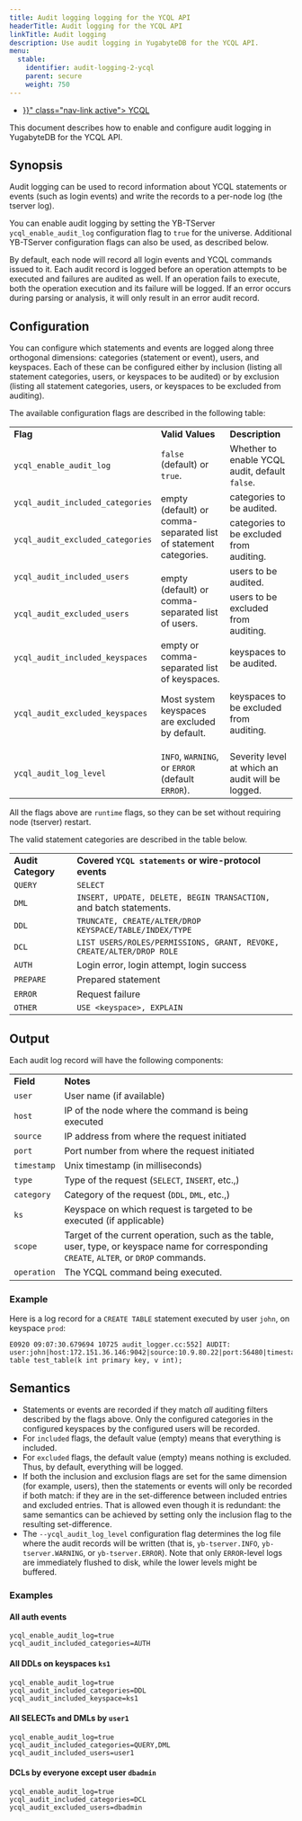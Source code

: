 ```yaml
---
title: Audit logging logging for the YCQL API
headerTitle: Audit logging for the YCQL API
linkTitle: Audit logging
description: Use audit logging in YugabyteDB for the YCQL API.
menu:
  stable:
    identifier: audit-logging-2-ycql
    parent: secure
    weight: 750
---
```


<ul class="nav nav-tabs-alt nav-tabs-yb">

  <li >
    <a href="{{< relref "./ycql.md" >}}" class="nav-link active">
      <i class="icon-cassandra" aria-hidden="true"></i>
      YCQL
    </a>
  </li>

</ul>

This document describes how to enable and configure audit logging in YugabyteDB for the YCQL API.

## Synopsis

Audit logging can be used to record information about YCQL statements or events (such as login events) and write the records to a per-node log (the tserver log).

You can enable audit logging by setting the YB-TServer `ycql_enable_audit_log` configuration flag to `true` for the universe. Additional YB-TServer configuration flags can also be used, as described below.

By default, each node will record all login events and YCQL commands issued to it. Each audit record is logged before an operation attempts to be executed and failures are audited as well. If an operation fails to execute, both the operation execution and its failure will be logged. If an error occurs during parsing or analysis, it will only result in an error audit record.

## Configuration

You can configure which statements and events are logged along three orthogonal dimensions: categories (statement or event), users, and keyspaces. Each of these can be configured either by inclusion (listing all statement categories, users, or keyspaces to be audited) or by exclusion (listing all statement categories, users, or keyspaces to be excluded from auditing).

The available configuration flags are described in the following table:

<table>
  <tr>
   <td><strong>Flag</strong>
   </td>
   <td><strong>Valid Values</strong>
   </td>
   <td><strong>Description</strong>
   </td>
  </tr>
  <tr>
   <td><code>ycql_enable_audit_log</code>
   </td>
   <td><code>false</code> (default) or <code>true</code>.
   </td>
   <td>Whether to enable YCQL audit, default <code>false</code>.
   </td>
  </tr>
  <tr>
   <td><code>ycql_audit_included_categories</code>
   </td>
   <td rowspan="2" >empty (default) or comma-separated list of statement categories.
   </td>
   <td>categories to be audited.
   </td>
  </tr>
  <tr>
   <td><code>ycql_audit_excluded_categories</code>
   </td>
   <td>categories to be excluded from auditing.
   </td>
  </tr>
  <tr>
   <td><code>ycql_audit_included_users</code>
   </td>
   <td rowspan="2" >empty (default) or comma-separated list of users.
   </td>
   <td>users to be audited.
   </td>
  </tr>
  <tr>
   <td><code>ycql_audit_excluded_users</code>
   </td>
   <td>users to be excluded from auditing.
   </td>
  </tr>
  <tr>
   <td><code>ycql_audit_included_keyspaces</code>
   </td>
   <td rowspan="2" >empty or comma-separated list of keyspaces.
<p>
Most system keyspaces are excluded by default.
   </td>
   <td>keyspaces to be audited.
   </td>
  </tr>
  <tr>
   <td><code>ycql_audit_excluded_keyspaces</code>
   </td>
   <td>keyspaces to be excluded from auditing.
   </td>
  </tr>
  <tr>
   <td><code>ycql_audit_log_level</code>
   </td>
   <td><code>INFO</code>, <code>WARNING</code>, or <code>ERROR</code> (default <code>ERROR</code>).
   </td>
   <td>Severity level at which an audit will be logged.
   </td>
  </tr>
</table>

All the flags above are `runtime` flags, so they can be set without requiring node (tserver) restart.

The valid statement categories are described in the table below.

<table>
  <tr>
   <td><strong>Audit Category</strong>
   </td>
   <td><strong>Covered <code>YCQL statements</code> or wire-protocol events</strong>
   </td>
  </tr>
  <tr>
   <td><code>QUERY</code>
   </td>
   <td><code>SELECT</code>
   </td>
  </tr>
  <tr>
   <td><code>DML</code>
   </td>
   <td><code>INSERT, UPDATE, DELETE, BEGIN TRANSACTION, </code>and batch statements.
   </td>
  </tr>
  <tr>
   <td><code>DDL</code>
   </td>
   <td><code>TRUNCATE, CREATE/ALTER/DROP KEYSPACE/TABLE/INDEX/TYPE </code>
   </td>
  </tr>
  <tr>
   <td><code>DCL</code>
   </td>
   <td><code>LIST USERS/ROLES/PERMISSIONS, GRANT, REVOKE, CREATE/ALTER/DROP ROLE</code>
   </td>
  </tr>
  <tr>
   <td><code>AUTH</code>
   </td>
   <td>Login error, login attempt, login success
   </td>
  </tr>
  <tr>
   <td><code>PREPARE</code>
   </td>
   <td>Prepared statement
   </td>
  </tr>
  <tr>
   <td><code>ERROR</code>
   </td>
   <td>Request failure
   </td>
  </tr>
  <tr>
   <td><code>OTHER</code>
   </td>
   <td><code>USE &lt;keyspace>, EXPLAIN</code>
   </td>
  </tr>
</table>

## Output

Each audit log record will have the following components:

<table>
  <tr>
   <td><strong>Field</strong>
   </td>
   <td><strong>Notes</strong>
   </td>
  </tr>
  <tr>
   <td><code>user</code>
   </td>
   <td>User name (if available)
   </td>
  </tr>
  <tr>
   <td><code>host</code>
   </td>
   <td>IP of the node where the command is being executed
   </td>
  </tr>
  <tr>
   <td><code>source</code>
   </td>
   <td>IP address from where the request initiated
   </td>
  </tr>
  <tr>
   <td><code>port</code>
   </td>
   <td>Port number from where the request initiated
   </td>
  </tr>
  <tr>
   <td><code>timestamp</code>
   </td>
   <td>Unix timestamp (in milliseconds)
   </td>
  </tr>
  <tr>
   <td><code>type</code>
   </td>
   <td>Type of the request (<code>SELECT</code>, <code>INSERT</code>, etc.,)
   </td>
  </tr>
  <tr>
   <td><code>category</code>
   </td>
   <td>Category of the request (<code>DDL</code>, <code>DML</code>, etc.,)
   </td>
  </tr>
  <tr>
   <td><code>ks</code>
   </td>
   <td>Keyspace on which request is targeted to be executed (if applicable)
   </td>
  </tr>
  <tr>
   <td><code>scope</code>
   </td>
   <td>Target of the current operation, such as the table, user, type, or keyspace name for corresponding <code>CREATE</code>, <code>ALTER</code>, or <code>DROP</code> commands.
   </td>
  </tr>
  <tr>
   <td><code>operation</code>
   </td>
   <td>The YCQL command being executed.
   </td>
  </tr>
</table>

### Example

Here is a log record for a `CREATE TABLE` statement executed by user `john`, on keyspace `prod`:

```
E0920 09:07:30.679694 10725 audit_logger.cc:552] AUDIT: user:john|host:172.151.36.146:9042|source:10.9.80.22|port:56480|timestamp:1600592850679|type:CREATE_TABLE|category:DDL|ks:prod|scope:test_table|operation:create table test_table(k int primary key, v int);
```

## Semantics

* Statements or events are recorded if they match _all_ auditing filters described by the flags above. Only the configured categories in the configured keyspaces by the configured users will be recorded.
* For `included` flags, the default value (empty) means that everything is included.
* For `excluded` flags, the default value (empty) means nothing is excluded. Thus, by default, everything will be logged.
* If both the inclusion and exclusion flags are set for the same dimension (for example, users), then the statements or events will only be recorded if both match: if they are in the set-difference between included entries and excluded entries. That is allowed even though it is redundant: the same semantics can be achieved by setting only the inclusion flag to the resulting set-difference.
* The `--ycql_audit_log_level` configuration flag determines the log file where the audit records will be written (that is, `yb-tserver.INFO`, `yb-tserver.WARNING`, or `yb-tserver.ERROR`). Note that only `ERROR`-level logs are immediately flushed to disk, while the lower levels might be buffered.

### Examples

#### All auth events

```
ycql_enable_audit_log=true
ycql_audit_included_categories=AUTH
```

#### All DDLs on keyspaces `ks1`

```
ycql_enable_audit_log=true
ycql_audit_included_categories=DDL 
ycql_audit_included_keyspace=ks1
```

#### All SELECTs and DMLs by `user1`

```
ycql_enable_audit_log=true
ycql_audit_included_categories=QUERY,DML
ycql_audit_included_users=user1 
```

#### DCLs by everyone except user `dbadmin`

```
ycql_enable_audit_log=true
ycql_audit_included_categories=DCL
ycql_audit_excluded_users=dbadmin
```
